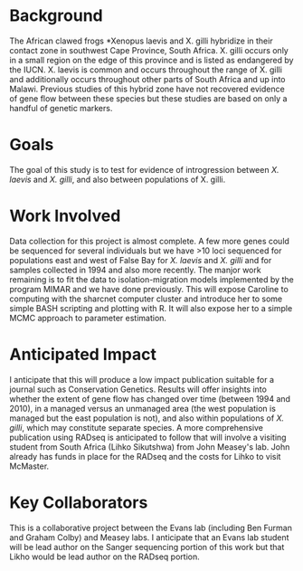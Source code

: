 # Background
The African clawed frogs *Xenopus laevis and X. gilli hybridize in their contact zone in southwest Cape Province, South Africa.  X. gilli occurs only in a small region on the edge of this province and is listed as endangered by the IUCN.  X. laevis is common and occurs throughout the range of X. gilli and additionally occurs throughout other parts of South Africa and up into Malawi.  Previous studies of this hybrid zone have not recovered evidence of gene flow between these species but these studies are based on only a handful of genetic markers.

# Goals
The goal of this study is to test for evidence of introgression between *X. laevis* and *X. gilli*, and also between populations of X. gilli.

# Work Involved
Data collection for this project is almost complete.  A few more genes could be sequenced for several individuals but we have >10 loci sequenced for populations east and west of False Bay for *X. laevis* and *X. gilli* and for samples collected in 1994 and also more recently. The manjor work remaining is to fit the data to isolation-migration models implemented by the program MIMAR and we have done previously. This will expose Caroline to computing with the sharcnet computer cluster and introduce her to some simple BASH scripting and plotting with R. It will also expose her to a simple MCMC approach to parameter estimation.

# Anticipated Impact
I anticipate that this will produce a low impact publication suitable for a journal such as Conservation Genetics.  Results will offer insights into whether the extent of gene flow has changed over time (between 1994 and 2010), in a managed versus an unmanaged area (the west population is managed but the east population is not), and also within populations of *X. gilli*, which may constitute separate species.  A more comprehensive publication using RADseq is anticipated to follow that will involve a visiting student from South Africa (Lihko Sikutshwa) from John Measey's lab.  John already has funds in place for the RADseq and the costs for Lihko to visit McMaster.

# Key Collaborators
This is a collaborative project between the Evans lab (including Ben Furman and Graham Colby) and Measey labs.  I anticipate that an Evans lab student will be lead author on the Sanger sequencing portion of this work but that Likho would be lead author on the RADseq portion.
